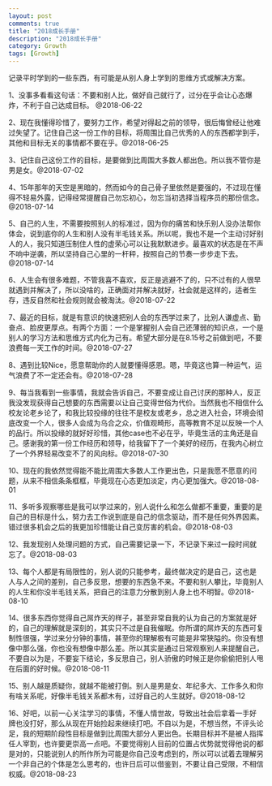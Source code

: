 ```yaml
---
layout: post
comments: true
title: "2018成长手册"
description: "2018成长手册"
category: Growth
tags: [Growth]
---
```



记录平时学到的一些东西，有可能是从别人身上学到的思维方式或解决方案。

<!--more-->



1、没事多看看这句话：不要和别人比，做好自己就行了，过分在乎会让心态爆炸，不利于自己达成目标。 @2018-06-22

2、现在我懂得珍惜了，要努力工作，希望对得起之前的领导，很后悔曾经让他难过失望了。记住自己这一份工作的目标，将周围比自己优秀的人的东西都学到手，其他和目标无关的事情都不要在乎。@2018-06-25

3、记住自己这份工作的目标，是要做到比周围大多数人都出色。所以我不管你是男是女。@2018-07-02

4、15年那年的天空是黑暗的，然而如今的自己骨子里依然是要强的，不过现在懂得不轻易外露，记得经常提醒自己勿忘初心，勿忘当初选择当程序员的那份信念。@2018-07-14

5、自己的人生，不需要按照别人的标准过，因为你的痛苦和快乐别人没办法帮你体会，说到底你的人生和别人没有半毛钱关系。所以呢，我也不是一个主动讨好别人的人，我只知道压制住人性的虚荣心可以让我默默进步。最喜欢的状态是在不声不响中逆袭，所以坚持自己心里的一杆秤，按照自己的节奏一步步走下去。 @2018-07-14

6、人生会有很多难题，不管我喜不喜欢，反正是逃避不了的，只不过有的人很早就遇到并解决了，所以没啥的，正确面对并解决就好，社会就是这样的，适者生存，违反自然和社会规则就会被淘汰。@2018-07-22

7、最近的目标，就是有意识的快速把别人会的东西学过来了，比别人谦虚点、勤奋点、脸皮更厚点。有两个方面：一个是掌握别人会自己还薄弱的知识点，一个是别人的学习方法和思维方式内化为己有。希望大部分是在8.15号之前做到吧，不要浪费每一天工作的时间。@2018-07-27

8、遇到比较Nice，愿意帮助你的人就要懂得感恩。嗯，毕竟这也算一种运气，运气浪费了不一定还会有。@2018-07-28

9、每当我看到一些事情，我就会告诉自己，不要变成让自己讨厌的那种人，反正我没发现获得自己想要的东西需要以让自己变得世俗为代价。当然我也不相信什么校友论老乡论了，和我比较投缘的往往不是校友或老乡，总之进入社会，环境会彻底改变一个人，很多人会成为乌合之众，价值观畸形，高等教育不足以反映一个人的品行。所以投缘的就好好珍惜，其他case也不必在乎，毕竟生活的主角还是自己。感谢我的第一份工作经历和领导，给我留下了一个美好的经历，在我内心树立了一个外界轻易改变不了的风向标。@2018-07-30

10、现在的我依然觉得能不能比周围大多数人工作更出色，只是我愿不愿意的问题，从来不相信条条框框，毕竟现在心态更加淡定，内心更加强大。@2018-08-01

11、多听多观察哪些是我可以学过来的，别人说什么和怎么做都不重要，重要的是自己的目标是什么，努力去工作说到底是自己的信念驱动，而不是任何外界因素。错过很多机会之后的我更加珍惜能让自己变厉害的机会。@2018-08-03

12、我发现别人处理问题的方式，自己需要记录一下，不记录下来过一段时间就忘了。@2018-08-03

13、每个人都是有局限性的，别人说的只能参考，最终做决定的是自己，这也是人与人之间的差别，自己多反思，想要的东西急不来。不要和别人攀比，毕竟别人的人生和你没半毛钱关系，把自己的注意力分散到别人身上也不明智。@2018-08-10

14、很多东西你觉得自己屌炸天的样子，甚至非常自我的认为自己的方案就是好的，自己的理解就是深刻的，其实只不过是自我催眠。你所谓的屌炸天的东西可复制性很强，学过来分分钟的事情，甚至你的理解极有可能是非常狭隘的。你没有想像中那么强，你也没有想像中那么差。所以其实是通过日常观察别人来提醒自己，不要自以为是，不要妄下结论，多反思自己，别人骄傲的时候正是你偷偷把别人甩在后面的好时候。@2018-08-11

15、别人越是质疑你，就越不能被打倒。别人是男是女、年纪多大、工作多久和你有啥关系呢，好像半毛钱关系都木有，过好自己的人生就好。@2018-08-12

16、好吧，以前一心关注学习的事情，不懂人情世故，导致出社会后拿着一手好牌也没打好，那么从现在开始捡起来继续打吧。不自以为是，不想当然，不评头论足，我的短期阶段性目标是做到比周围大部分人更出色。长期目标并不是被人指挥任人宰割，也许要更崇高一点吧。不要觉得别人目前的位置占优势就觉得他说的都是对的，只能说别人的所作所为可能是你自己没考虑到的，所以可以试着去理解另一个非自己的个体是怎么思考的，也许日后可以借鉴到，不要让自己受限，不相信权威。@2018-08-23
